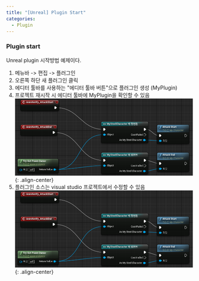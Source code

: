 ```yaml
---
title: "[Unreal] Plugin Start"
categories:
  - Plugin
---
```



### Plugin start
Unreal plugin 시작방법 예제이다.

1. 메뉴바 -> 편집 -> 플러그인
2. 오른쪽 하단 새 플러그인 클릭
3. 에디터 툴바를 사용하는 "에디터 툴바 버튼"으로 플러그인 생성 (MyPlugin)
4. 프로젝트 재시작 시 에디터 툴바에 MyPlugin을 확인할 수 있음
![image-center](/assets/images/unreal-collision-by-animnotify-animblueprint.png){: .align-center}
5. 플러그인 소스는 visual studio 프로젝트에서 수정할 수 있음
![image-center](/assets/images/unreal-collision-by-animnotify-animblueprint.png){: .align-center}





